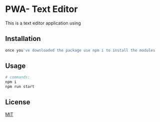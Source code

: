 # PWA- Text Editor

This is a text editor application using

## Installation

```bash
once you've downloaded the package use npm i to install the modules
```

## Usage

```python
# commands:
npm i
npm run start
```


## License
[MIT](https://choosealicense.com/licenses/mit/)